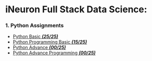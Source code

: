 # iNeuron Full Stack Data Science:

### 1. Python Assignments
- [Python Basic ***(25/25)***](https://github.com/Soumyadip07/iNeuron-FSDS/tree/main/Python%20Basic%20Assignment)
- [Python Programming Basic ***(15/25)***](https://github.com/Soumyadip07/iNeuron-FSDS/tree/main/Python%20programming%20Basic%20Assignment)
- [Python Advance ***(00/25)***]()
- [Python Advance Programming ***(00/25)***]()

